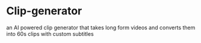 # Clip-generator
an AI powered clip generator that takes long form videos and converts them into 60s clips with custom subtitles
